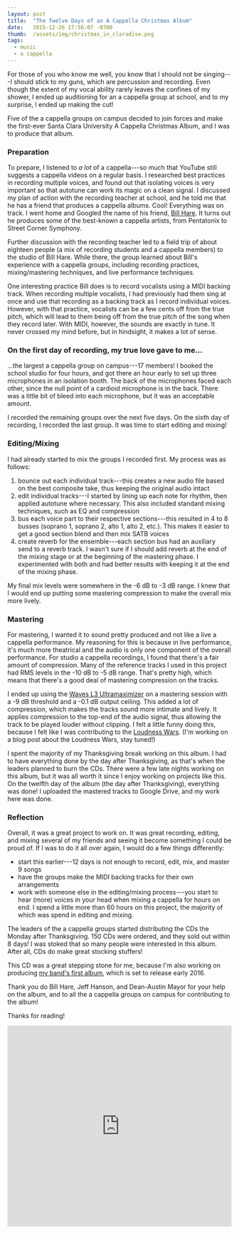 ```yaml
---
layout: post
title:  "The Twelve Days of an A Cappella Christmas Album"
date:   2015-12-26 17:56:07 -0700
thumb:  /assets/img/christmas_in_claradise.png
tags:
  - music
  - a cappella
---
```

For those of you who know me well, you know that I should not be singing---I should stick to my guns, which are percussion and recording. Even though the extent of my vocal ability rarely leaves the confines of my shower, I ended up auditioning for an a cappella group at school, and to my surprise, I ended up making the cut!

Five of the a cappella groups on campus decided to join forces and make the first-ever Santa Clara University A Cappella Christmas Album, and I was to produce that album.

### Preparation
To prepare, I listened to *a lot* of a cappella---so much that YouTube still suggests a cappella videos on a regular basis. I researched best practices in recording multiple voices, and found out that isolating voices is very important so that autotune can work its magic on a clean signal. I discussed my plan of action with the recording teacher at school, and he told me that he has a friend that produces a cappella albums. Cool! Everything was on track. I went home and Googled the name of his friend, [Bill Hare](http://billhareacappella.com). It turns out he produces some of the best-known a cappella artists, from Pentatonix to Street Corner Symphony.

Further discussion with the recording teacher led to a field trip of about eighteen people (a mix of recording students and a cappella members) to the studio of Bill Hare. While there, the group learned about Bill's experience with a cappella groups, including recording practices, mixing/mastering techniques, and live performance techniques.

One interesting practice Bill does is to record vocalists using a MIDI backing track. When recording multiple vocalists, I had previously had them sing at once and use that recording as a backing track as I record individual voices. However, with that practice, vocalists can be a few cents off from the true pitch, which will lead to them being off from the true pitch of the song when they record later. With MIDI, however, the sounds are exactly in tune. It never crossed my mind before, but in hindsight, it makes a lot of sense.

### On the first day of recording, my true love gave to me...
...the largest a cappella group on campus---17 members! I booked the school studio for four hours, and got there an hour early to set up three microphones in an isolation booth. The back of the microphones faced each other, since the null point of a cardioid microphone is in the back. There was a little bit of bleed into each microphone, but it was an acceptable amount.

I recorded the remaining groups over the next five days. On the sixth day of recording, I recorded the last group. It was time to start editing and mixing!

### Editing/Mixing
I had already started to mix the groups I recorded first. My process was as follows:

1. bounce out each individual track---this creates a new audio file based on the best composite take, thus keeping the original audio intact
2. edit individual tracks---I started by lining up each note for rhythm, then applied autotune where necessary. This also included standard mixing techniques, such as EQ and compression
3. bus each voice part to their respective sections---this resulted in 4 to 8 busses (soprano 1, soprano 2, alto 1, alto 2, etc.). This makes it easier to get a good section blend and then mix SATB voices
4. create reverb for the ensemble---each section bus had an auxiliary send to a reverb track. I wasn't sure if I should add reverb at the end of the mixing stage or at the beginning of the mastering phase. I experimented with both and had better results with keeping it at the end of the mixing phase.

My final mix levels were somewhere in the -6 dB to -3 dB range. I knew that I would end up putting some mastering compression to make the overall mix more lively.

### Mastering
For mastering, I wanted it to sound pretty produced and not like a live a cappella performance. My reasoning for this is because in live performance, it's much more theatrical and the audio is only one component of the overall performance. For studio a cappella recordings, I found that there's a fair amount of compression. Many of the reference tracks I used in this project had RMS levels in the -10 dB to -5 dB range. That's pretty high, which means that there's a good deal of mastering compression on the tracks.

I ended up using the [Waves L3 Ultramaximizer](http://www.waves.com/plugins/l3-ultramaximizer) on a mastering session with a -9 dB threshold and a -0.1 dB output ceiling. This added a lot of compression, which makes the tracks sound more intimate and lively. It applies compression to the top-end of the audio signal, thus allowing the track to be played louder without clipping. I felt a little funny doing this, because I felt like I was contributing to the [Loudness Wars](http://dynamicrangeday.co.uk/about/). (I'm working on a blog post about the Loudness Wars, stay tuned!)

I spent the majority of my Thanksgiving break working on this album. I had to have everything done by the day after Thanksgiving, as that's when the leaders planned to burn the CDs. There were a few late nights working on this album, but it was all worth it since I enjoy working on projects like this. On the twelfth day of the album (the day after Thanksgiving), everything was done! I uploaded the mastered tracks to Google Drive, and my work here was done.

### Reflection
Overall, it was a great project to work on. It was great recording, editing, and mixing several of my friends and seeing it become something I could be proud of. If I was to do it all over again, I would do a few things differently:

* start this earlier---12 days is not enough to record, edit, mix, and master 9 songs
* have the groups make the MIDI backing tracks for their own arrangements
* work with someone else in the editing/mixing process---you start to hear (more) voices in your head when mixing a cappella for hours on end. I spend a little more than 60 hours on this project, the majority of which was spend in editing and mixing.

The leaders of the a cappella groups started distributing the CDs the Monday after Thanksgiving. 150 CDs were ordered, and they sold out within 8 days! I was stoked that so many people were interested in this album. After all, CDs do make great stocking stuffers!

This CD was a great stepping stone for me, because I'm also working on producing [my band's first album](http://facebook.com/JaggedLightBand), which is set to release early 2016.

Thank you do Bill Hare, Jeff Hanson, and Dean-Austin Mayor for your help on the album, and to all the a cappella groups on campus for contributing to the album!

Thanks for reading!

<div class="col-lg-8 col-lg-offset-2 col-md-8 col-md-offset-2">
  <iframe width="100%" height="450" scrolling="no" frameborder="no" src="https://w.soundcloud.com/player/?url=https%3A//api.soundcloud.com/tracks/239762077&amp;auto_play=false&amp;hide_related=false&amp;show_comments=true&amp;show_user=true&amp;show_reposts=false&amp;visual=true"></iframe>
</div>
